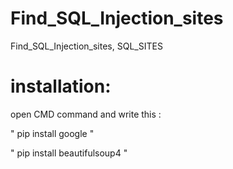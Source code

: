# Find_SQL_Injection_sites
Find_SQL_Injection_sites, SQL_SITES


# installation:
open CMD command and write  this :

  " pip install google " 

  " pip install beautifulsoup4 " 
